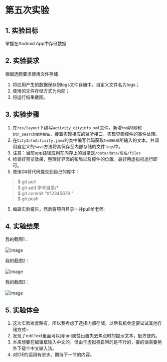 # 第五次实验 

## 1. 实验目标
掌握在Android App中存储数据

## 2. 实验要求

根据选题要求使用文件存储

1.  将应用产生的数据保存到logs文件存储中，自定义文件名为logs；<br>
2.  使用的文件存储方式为内部；<br>
3.  将运行结果截图。<br>

## 3. 实验步骤
1.  在`res/layout`下编写`activity_cityinfo.xml`文件，新增`tv编辑框`和`btn_search搜索按钮`，接着实现相应的监听接口，实现界面控件的事件处理。
2.  在`CityInfoActivity.java`的类中编写代码获取`tv编辑框`所输入的文本，并调用自定义的`save`方法将其保存至内部存储的文件`logs`中。
3.  注意：当前app路径应用在内存上的目录是`/data/data/包名/files`
3.  检查好预览效果，整理好界面的布局以及控件的位置。最好用虚拟机运行即可。
4.  使用Git将代码提交到自己的库中：
>$ git pull <br>
>$ git add 学号目录/* <br>
>$ git commit "#12345678 "<br>
>$ git push <br>
5.  编辑实验报告，然后将项目目录一并pull给老师;



## 4. 实验结果
我的截图1：<br><br>
![image](https://github.com/neptuneman/android-labs-2018/blob/master/soft1614080902334/lab5_screenshot_1.png "我的截图1")

我的截图2：<br><br>
![image](https://github.com/neptuneman/android-labs-2018/blob/master/soft1614080902334/lab5_screenshot_2.png "我的截图2")

我的截图3：<br><br>
![image](https://github.com/neptuneman/android-labs-2018/blob/master/soft1614080902334/lab5_screenshot_3.png "我的截图3")

## 5. 实验体会
1.  这次实验难度略有，所以我考虑了选择内部存储，以后有机会定要试试其他存储方式~
2.  发现了editText里面可以用hint属性设置失去焦点时的提示文本，挺方便的。
3.  本来想要在编辑框输入中文的，但由于虚拟机自带的是不行的，要的话需要另外下载个中文输入法。
4.  对IDE的运用有进步。期待下一节的内容。
